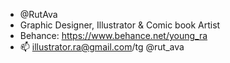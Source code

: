 -  @RutAva
- Graphic Designer, Illustrator & Comic book Artist
- Behance: https://www.behance.net/young_ra
- 📫 illustrator.ra@gmail.com/tg @rut_ava

<!---
RutAva/RutAva is a ✨ special ✨ repository because its `README.md` (this file) appears on your GitHub profile.
You can click the Preview link to take a look at your changes.
--->
